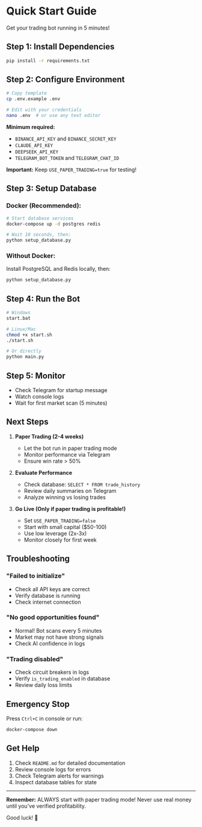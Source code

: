 # Quick Start Guide

Get your trading bot running in 5 minutes!

## Step 1: Install Dependencies

```bash
pip install -r requirements.txt
```

## Step 2: Configure Environment

```bash
# Copy template
cp .env.example .env

# Edit with your credentials
nano .env  # or use any text editor
```

**Minimum required:**
- `BINANCE_API_KEY` and `BINANCE_SECRET_KEY`
- `CLAUDE_API_KEY`
- `DEEPSEEK_API_KEY`
- `TELEGRAM_BOT_TOKEN` and `TELEGRAM_CHAT_ID`

**Important:** Keep `USE_PAPER_TRADING=true` for testing!

## Step 3: Setup Database

### Docker (Recommended):

```bash
# Start database services
docker-compose up -d postgres redis

# Wait 10 seconds, then:
python setup_database.py
```

### Without Docker:

Install PostgreSQL and Redis locally, then:

```bash
python setup_database.py
```

## Step 4: Run the Bot

```bash
# Windows
start.bat

# Linux/Mac
chmod +x start.sh
./start.sh

# Or directly
python main.py
```

## Step 5: Monitor

- Check Telegram for startup message
- Watch console logs
- Wait for first market scan (5 minutes)

## Next Steps

1. **Paper Trading (2-4 weeks)**
   - Let the bot run in paper trading mode
   - Monitor performance via Telegram
   - Ensure win rate > 50%

2. **Evaluate Performance**
   - Check database: `SELECT * FROM trade_history`
   - Review daily summaries on Telegram
   - Analyze winning vs losing trades

3. **Go Live (Only if paper trading is profitable!)**
   - Set `USE_PAPER_TRADING=false`
   - Start with small capital ($50-100)
   - Use low leverage (2x-3x)
   - Monitor closely for first week

## Troubleshooting

### "Failed to initialize"
- Check all API keys are correct
- Verify database is running
- Check internet connection

### "No good opportunities found"
- Normal! Bot scans every 5 minutes
- Market may not have strong signals
- Check AI confidence in logs

### "Trading disabled"
- Check circuit breakers in logs
- Verify `is_trading_enabled` in database
- Review daily loss limits

## Emergency Stop

Press `Ctrl+C` in console or run:

```bash
docker-compose down
```

## Get Help

1. Check `README.md` for detailed documentation
2. Review console logs for errors
3. Check Telegram alerts for warnings
4. Inspect database tables for state

---

**Remember:** ALWAYS start with paper trading mode! Never use real money until you've verified profitability.

Good luck! 🚀
